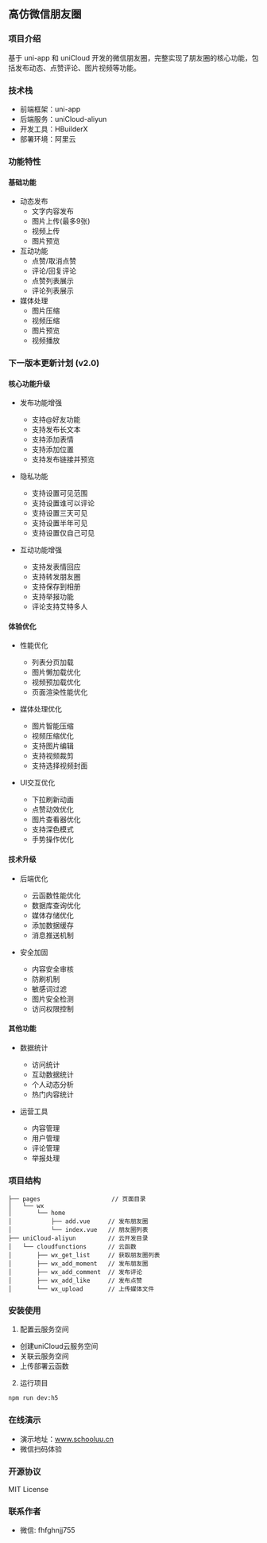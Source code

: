 ## 高仿微信朋友圈

### 项目介绍
基于 uni-app 和 uniCloud 开发的微信朋友圈，完整实现了朋友圈的核心功能，包括发布动态、点赞评论、图片视频等功能。

### 技术栈
- 前端框架：uni-app
- 后端服务：uniCloud-aliyun
- 开发工具：HBuilderX
- 部署环境：阿里云

### 功能特性
#### 基础功能
- 动态发布
  - 文字内容发布
  - 图片上传(最多9张)
  - 视频上传
  - 图片预览
- 互动功能
  - 点赞/取消点赞
  - 评论/回复评论
  - 点赞列表展示
  - 评论列表展示
- 媒体处理
  - 图片压缩
  - 视频压缩
  - 图片预览
  - 视频播放

### 下一版本更新计划 (v2.0)

#### 核心功能升级
- 发布功能增强
  - 支持@好友功能
  - 支持发布长文本
  - 支持添加表情
  - 支持添加位置
  - 支持发布链接并预览
  
- 隐私功能
  - 支持设置可见范围
  - 支持设置谁可以评论
  - 支持设置三天可见
  - 支持设置半年可见
  - 支持设置仅自己可见

- 互动功能增强
  - 支持发表情回应
  - 支持转发朋友圈
  - 支持保存到相册
  - 支持举报功能
  - 评论支持艾特多人

#### 体验优化
- 性能优化
  - 列表分页加载
  - 图片懒加载优化
  - 视频预加载优化
  - 页面渲染性能优化
  
- 媒体处理优化
  - 图片智能压缩
  - 视频压缩优化
  - 支持图片编辑
  - 支持视频裁剪
  - 支持选择视频封面

- UI交互优化
  - 下拉刷新动画
  - 点赞动效优化
  - 图片查看器优化
  - 支持深色模式
  - 手势操作优化

#### 技术升级
- 后端优化
  - 云函数性能优化
  - 数据库查询优化
  - 媒体存储优化
  - 添加数据缓存
  - 消息推送机制

- 安全加固
  - 内容安全审核
  - 防刷机制
  - 敏感词过滤
  - 图片安全检测
  - 访问权限控制

#### 其他功能
- 数据统计
  - 访问统计
  - 互动数据统计
  - 个人动态分析
  - 热门内容统计
  
- 运营工具
  - 内容管理
  - 用户管理
  - 评论管理
  - 举报处理

### 项目结构 
```
├── pages                    // 页面目录
│   └── wx
│       └── home
│           ├── add.vue     // 发布朋友圈
│           └── index.vue   // 朋友圈列表
├── uniCloud-aliyun         // 云开发目录
│   └── cloudfunctions      // 云函数
│       ├── wx_get_list     // 获取朋友圈列表
│       ├── wx_add_moment   // 发布朋友圈
│       ├── wx_add_comment  // 发布评论
│       ├── wx_add_like     // 发布点赞
│       └── wx_upload       // 上传媒体文件
```

### 安装使用

1. 配置云服务空间
- 创建uniCloud云服务空间
- 关联云服务空间
- 上传部署云函数

2. 运行项目
```bash
npm run dev:h5
```

### 在线演示
- 演示地址：www.schooluu.cn
- 微信扫码体验

### 开源协议
MIT License

### 联系作者
- 微信: fhfghnjj755


